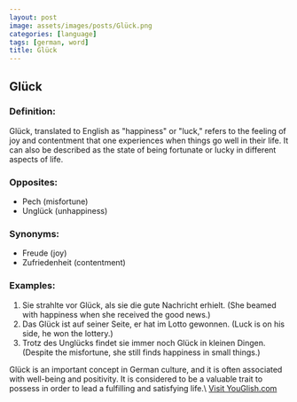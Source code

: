 ```yaml
---
layout: post
image: assets/images/posts/Glück.png
categories: [language]
tags: [german, word]
title: Glück
---
```


## Glück

### Definition:
Glück, translated to English as "happiness" or "luck," refers to the feeling of joy and contentment that one experiences when things go well in their life. It can also be described as the state of being fortunate or lucky in different aspects of life.

### Opposites:
- Pech (misfortune)
- Unglück (unhappiness)
  
### Synonyms:
- Freude (joy)
- Zufriedenheit (contentment)

### Examples:
1. Sie strahlte vor Glück, als sie die gute Nachricht erhielt. (She beamed with happiness when she received the good news.)
2. Das Glück ist auf seiner Seite, er hat im Lotto gewonnen. (Luck is on his side, he won the lottery.)
3. Trotz des Unglücks findet sie immer noch Glück in kleinen Dingen. (Despite the misfortune, she still finds happiness in small things.) 

Glück is an important concept in German culture, and it is often associated with well-being and positivity. It is considered to be a valuable trait to possess in order to lead a fulfilling and satisfying life.\ <a id="yg-widget-0" class="youglish-widget" data-query="Glück" data-lang="german" data-components="8412" data-auto-start="0" data-bkg-color="theme_light" data-title="How%20to%20pronounce%20Glück%20in%20German"  rel="nofollow" href="https://youglish.com">Visit YouGlish.com</a><script async src="https://youglish.com/public/emb/widget.js" charset="utf-8"></script>
